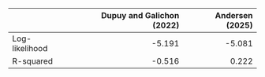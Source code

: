 |                |   Dupuy and Galichon (2022) |   Andersen (2025) |
|:---------------|----------------------------:|------------------:|
| Log-likelihood |                      -5.191 |            -5.081 |
| R-squared      |                      -0.516 |             0.222 |